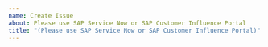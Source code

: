 ```yaml
---
name: Create Issue
about: Please use SAP Service Now or SAP Customer Influence Portal
title: "(Please use SAP Service Now or SAP Customer Influence Portal)"
---
```

<!--

Hello and thank you for your interest in contributing to Spartacus!

We appreciate your involvement and dedication to improving our product. As you may know, the project, which originally began as the open-source initiative Spartacus, has now evolved into the official SAP product SAP Composable Storefront. This change means we're channeling our resources to ensure a high-quality experience through SAP's dedicated support and enhancement channels.

**Why GitHub is No Longer the Preferred Platform:**
- As an official product, SAP Composable Storefront is best supported through SAP's established channels for more effective tracking and resolution of issues.
- Our team no longer actively monitors the GitHub repository for new issues or improvement suggestions.

**How to Report Bugs:**
https://support.sap.com/
Please report any bugs or technical issues through SAP Service Now. This ensures your concerns are tracked and addressed by our dedicated support team.


**How to Submit Improvement Requests:**
https://pages.community.sap.com/topics/influence-adopt
For improvement suggestions, kindly use the SAP Customer Influence Portal. This platform allows you to share ideas and engage with other users. You can submit proposals, participate in discussions, and vote on suggestions that matter most to you.

We are committed to delivering a robust and evolving product, and your feedback is crucial to this process. We encourage you to use these channels to ensure your concerns and ideas are heard and addressed efficiently.

Thank you for your understanding and cooperation, and for being a valued part of the SAP Composable Storefront community.

-->

